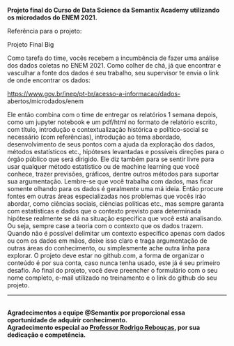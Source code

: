
<b>Projeto final do Curso de Data Science da Semantix Academy utilizando os microdados do ENEM 2021.</b>

Referência para o projeto: 

Projeto Final Big

Como tarefa do time, vocês recebem a incumbência de fazer uma análise dos
dados coletas no ENEM 2021. Como colher de chá, já que encontrar e vasculhar a
fonte dos dados é seu trabalho, seu supervisor te envia o link de onde encontrar os
dados:

https://www.gov.br/inep/pt-br/acesso-a-informacao/dados-
abertos/microdados/enem

Ele então combina com o time de entregar os relatórios 1 semana depois, como um jupyter notebook e um pdf/html
no formato de relatório escrito, com título, introdução e contextualização histórica
e político-social se necessário (com referências), introdução ao tema
abordado, desenvolvimento de seus pontos com a ajuda da exploração dos dados,
métodos estatísticos etc., hipóteses levantadas e possíveis direções para o órgão
público que será dirigido. Ele diz também para se sentir livre para usar qualquer
método estatístico ou de machine learning que você conhece, trazer previsões,
gráficos, dentre outros métodos para suportar sua argumentação.
Lembre-se que você trabalha com dados, mas ficar somente olhando para os
dados é geralmente uma má ideia. Então procure fontes em outras áreas
especializadas nos problemas que vocês irão abordar, como ciências sociais, ciências
políticas etc., mas sempre garanta com estatísticas e dados que o contexto previsto
para determinada hipótese realmente se dá na situação específica que você está
analisando. Ou seja, sempre case a teoria com o contexto que os dados
trazem. Quando não é possível delimitar um contexto específico
apenas com dados ou com os dados em mãos, deixe isso claro e traga argumentação
de outras áreas do conhecimento, ou simplesmente ache outra linha para explorar.
O projeto deve estar no github.com, a forma de organizar o conteúdo é por
sua conta, caso nunca tenha usado, este já é seu primeiro desafio.
Ao final do projeto, você deve preencher o formulário com o seu nome
completo, e-mail utilizado no treinamento e o link do github do seu projeto.
__________________________________________________________________________

<br><b>Agradecimentos a equipe @Semantix por proporcional essa oportunidade de adquirir conhecimento.<br>
Agradecimento especial ao <u>Professor Rodrigo Rebouças</u>, por sua dedicação e competência.<br>

